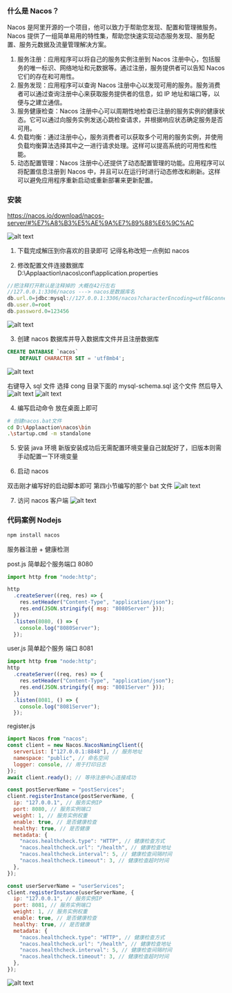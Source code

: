 ### 什么是 Nacos？

Nacos 是阿里开源的一个项目，他可以致力于帮助您发现、配置和管理微服务。Nacos 提供了一组简单易用的特性集，帮助您快速实现动态服务发现、服务配置、服务元数据及流量管理解决方案。

1. 服务注册：应用程序可以将自己的服务实例注册到 Nacos 注册中心，包括服务的唯一标识、网络地址和元数据等。通过注册，服务提供者可以告知 Nacos 它们的存在和可用性。
2. 服务发现：应用程序可以查询 Nacos 注册中心以发现可用的服务。服务消费者可以通过查询注册中心来获取服务提供者的信息，如 IP 地址和端口等，以便与之建立通信。
3. 服务健康检查：Nacos 注册中心可以周期性地检查已注册的服务实例的健康状态。它可以通过向服务实例发送心跳检查请求，并根据响应状态确定服务是否可用。
4. 负载均衡：通过注册中心，服务消费者可以获取多个可用的服务实例，并使用负载均衡算法选择其中之一进行请求处理。这样可以提高系统的可用性和性能。
5. 动态配置管理：Nacos 注册中心还提供了动态配置管理的功能。应用程序可以将配置信息注册到 Nacos 中，并且可以在运行时进行动态修改和刷新。这样可以避免应用程序重新启动或重新部署来更新配置。

### 安装

https://nacos.io/download/nacos-server/#%E7%A8%B3%E5%AE%9A%E7%89%88%E6%9C%AC

![alt text](images/安装.png)

1. 下载完成解压到你喜欢的目录即可 记得名称改短一点例如 nacos

2. 修改配置文件连接数据库 D:\Applaaction\nacos\conf\application.properties

```js
//把注释打开默认是注释掉的 大概在42行左右
//127.0.0.1:3306/nacos ---> nacos是数据库名
db.url.0=jdbc:mysql://127.0.0.1:3306/nacos?characterEncoding=utf8&connectTimeout=1000&socketTimeout=3000&autoReconnect=true&useUnicode=true&useSSL=false&serverTimezone=UTC
db.user.0=root
db.password.0=123456

```

![alt text](images/修改配置文件连接数据库.png)

3. 创建 nacos 数据库并导入数据库文件并且注册数据库

```sql
CREATE DATABASE `nacos`
    DEFAULT CHARACTER SET = 'utf8mb4';

```

![alt text](images/导入nacos数据库文件并且注册数据库.png)

右键导入 sql 文件 选择 cong 目录下面的 mysql-schema.sql 这个文件 然后导入
![alt text](<images/右键导入sql文件 选择cong目录下面的 mysql-schema.sql 这个文件 然后导入.png>)
![alt text](<images/（效果）右键导入sql文件 选择cong目录下面的 mysql-schema.sql 这个文件 然后导入.png>)

4. 编写启动命令
   放在桌面上即可

```sh
# 创建nacos.bat文件
cd D:\Applaaction\nacos\bin
.\startup.cmd -m standalone
```

5. 安装 java 环境
   新版安装成功后无需配置环境变量自己就配好了，旧版本则需手动配置一下环境变量

6. 启动 nacos

双击刚才编写好的启动脚本即可 第四小节编写的那个 bat 文件
![alt text](images/启动nacos.png)

7. 访问 nacos 客户端
   ![alt text](images/访问nacos客户端.png)

### 代码案例 Nodejs

```sh
npm install nacos
```

服务器注册 + 健康检测

post.js 简单起个服务端口 8080

```js
import http from "node:http";

http
  .createServer((req, res) => {
    res.setHeader("Content-Type", "application/json");
    res.end(JSON.stringify({ msg: "8080Server" }));
  })
  .listen(8080, () => {
    console.log("8080Server");
  });
```

user.js 简单起个服务 端口 8081

```js
import http from "node:http";
http
  .createServer((req, res) => {
    res.setHeader("Content-Type", "application/json");
    res.end(JSON.stringify({ msg: "8081Server" }));
  })
  .listen(8081, () => {
    console.log("8081Server");
  });
```

register.js

```js
import Nacos from "nacos";
const client = new Nacos.NacosNamingClient({
  serverList: ["127.0.0.1:8848"], // 服务地址
  namespace: "public", // 命名空间
  logger: console, // 用于打印日志
});
await client.ready(); // 等待注册中心连接成功

const postServerName = "postServices";
client.registerInstance(postServerName, {
  ip: "127.0.0.1", // 服务实例IP
  port: 8080, // 服务实例端口
  weight: 1, // 服务实例权重
  enable: true, // 是否健康检查
  healthy: true, // 是否健康
  metadata: {
    "nacos.healthcheck.type": "HTTP", // 健康检查方式
    "nacos.healthcheck.url": "/health", // 健康检查地址
    "nacos.healthcheck.interval": 5, // 健康检查间隔时间
    "nacos.healthcheck.timeout": 3, // 健康检查超时时间
  },
});

const userServerName = "userServices";
client.registerInstance(userServerName, {
  ip: "127.0.0.1", // 服务实例IP
  port: 8081, // 服务实例端口
  weight: 1, // 服务实例权重
  enable: true, // 是否健康检查
  healthy: true, // 是否健康
  metadata: {
    "nacos.healthcheck.type": "HTTP", // 健康检查方式
    "nacos.healthcheck.url": "/health", // 健康检查地址
    "nacos.healthcheck.interval": 5, // 健康检查间隔时间
    "nacos.healthcheck.timeout": 3, // 健康检查超时时间
  },
});
```

![alt text](images/nacos可视化界面查看服务列表.png)
